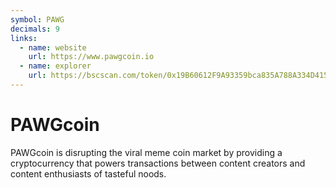```yaml
---
symbol: PAWG
decimals: 9
links:
  - name: website
    url: https://www.pawgcoin.io
  - name: explorer
    url: https://bscscan.com/token/0x19B60612F9A93359bca835A788A334D4157E675B
---
```


# PAWGcoin

PAWGcoin is disrupting the viral meme coin market by providing a cryptocurrency that powers transactions between content creators and content enthusiasts of tasteful noods.
